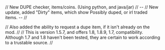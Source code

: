 // New DUPE checker, items/coins. (Using python, and java/jar) // 
 -- // New update, added "Dirty" items, which show Possibly duped, or irl traded items. -- //

   // Also added the ability to request a dupe item, if it isn't already on the mod. // 
// This is version 1.5.7, and offers 1.8, 1.8.9, 1.7, compatibility. Although 1.7 and 1.8 haven't been tested, they are certain to work according to a trustable source. // 
 
